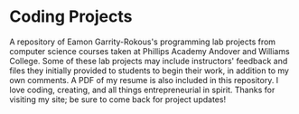 # Coding Projects
A repository of Eamon Garrity-Rokous's programming lab projects from computer science courses taken at Phillips Academy Andover and Williams College. Some of these lab projects may include instructors' feedback and files they initially provided to students to begin their work, in addition to my own comments. A PDF of my resume is also included in this repository. I love coding, creating, and all things entrepreneurial in spirit. Thanks for visiting my site; be sure to come back for project updates!
